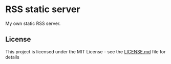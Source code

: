 # RSS static server

My own static RSS server.

## License

This project is licensed under the MIT License - see the [LICENSE.md](LICENSE.md) file for details

